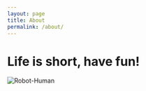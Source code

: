 ```yaml
---
layout: page
title: About
permalink: /about/
---
```


# Life is short, have fun!

![Robot-Human](https://liukelinlin.github.io/images/about-robot.jpg)